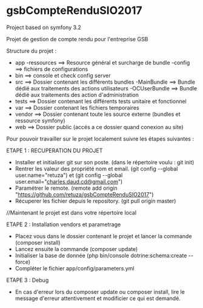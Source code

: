 # gsbCompteRenduSIO2017
Project based on symfony 3.2

Projet de gestion de compte rendu pour l'entreprise GSB

Structure du projet :
- app
  -ressources     ==> Resource général et surcharge de bundle
  -config         ==> fichiers de configurations
- bin              ==> console et check config server
- src              ==> Dossier contenant les différents bundles
  -MainBundle     ==> Bundle dédié aux traitements des actions utilisateurs
  -OCUserBundle   ==> Bundle dédié aux traitements des action d'administration
- tests            ==> Dossier contenant les différents tests unitaire et fonctionnel
- var              ==> Dossier contenant les fichiers temporaires
- vendor           ==> Dossier contenant toute les source externe (bundles et ressource symfony)
- web              ==> Dossier public (accés a ce dossier quand conexion au site)

Pour pouvoir travailler sur le projet localement suivre les étapes suivantes :

ETAPE 1 : RECUPERATION DU PROJET

- Installer et initialiser git sur son poste. (dans le répertoire voulu : git init)
- Rentrer les valeur des propriété nom et email. (git config --global user.name="retuza")
                                              et (git config --global user.email="charles.daud.cd@gmail.com")
- Paramétrer le remote. (remote add origin "https://github.com/retuza/gsbCompteRenduSIO2017")
- Récuperer les fichier depuis le repository. (git pull origin master)

//Maintenant le projet est dans votre répertoire local

ETAPE 2 : Installation vendors et parametrage

- Placez vous dans le dossier contenant le projet et lancer la commande (composer install)
- Lancez ensuite la commande (composer update)
- Initialiser la base de donnée (php bin/console dotrine:schema:create --force)
- Compléter le fichier app/config/parameters.yml

ETAPE 3 : Debug 

- En cas d'erreur lors du composer update ou composer install, lire le message d'erreur attentivement et modificier ce qui est demandé.
